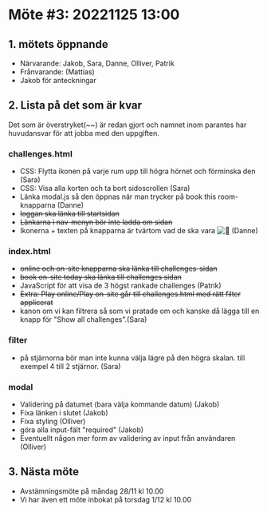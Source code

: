 # Möte #3: 20221125 13:00

## 1. mötets öppnande
- Närvarande: Jakob, Sara, Danne, Olliver, Patrik
- Frånvarande: (Mattias)
- Jakob för anteckningar

## 2. Lista på det som är kvar
Det som är överstryket(~~) är redan gjort och namnet inom parantes har huvudansvar för att jobba med den uppgiften.

### challenges.html
- CSS: Flytta ikonen på varje rum upp till högra hörnet och förminska den (Sara)
- CSS: Visa alla korten och ta bort sidoscrollen (Sara)
- Länka modal.js så den öppnas när man trycker på book this room-knapparna (Danne)
- ~~loggan ska länka till startsidan~~ 
- ~~Länkarna i nav-menyn bör inte ladda om sidan~~ 
- Ikonerna + texten på knapparna är tvärtom vad de ska vara ![🙈](https://discord.com/assets/a5aefa53dd12db3e911bf24b5ab4e478.svg) (Danne)

### index.html 
- ~~online och on-site knapparna ska länka till challenges-sidan~~ 
- ~~book on-site today ska länka till challenges sidan~~ 
- JavaScript för att visa de 3 högst rankade challenges (Patrik)
- ~~Extra: Play online/Play on-site går till challenges.html med rätt filter applicerat~~
- kanon om vi kan filtrera så som vi pratade om och kanske då lägga till en knapp för "Show all challenges".(Sara)

### filter 
- på stjärnorna bör man inte kunna välja lägre på den högra skalan. till exempel 4 till 2 stjärnor. (Sara)

### modal 
- Validering på datumet (bara välja kommande datum) (Jakob)
- Fixa länken i slutet (Jakob)
- Fixa styling (Olliver)
- göra alla input-fält "required" (Jakob)
- Eventuellt någon mer form av validering av input från användaren (Olliver)

## 3. Nästa möte
- Avstämningsmöte på måndag 28/11 kl 10.00
- Vi har även ett möte inbokat på torsdag 1/12 kl 10.00
